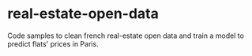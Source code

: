 # real-estate-open-data
Code samples to clean french real-estate open data and train a model to predict flats' prices in Paris.
